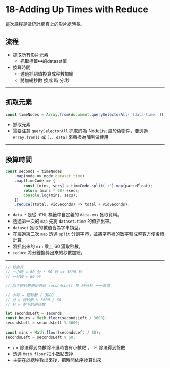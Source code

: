 # 18-Adding Up Times with Reduce

這次課程是做統計網頁上的影片總時長。

## 流程
- 抓取所有影片元素
    - 抓取標籤中的dataset值
- 換算時間
    - 透過抓到值換算成秒數加總
    - 將加總秒數 換成 時:分:秒

---
## 抓取元素
```javascript
const timeNodes = Array.from(document.querySelectorAll('[data-time]'));
```
- 抓取元素
- 需要注意 `querySelectorAll` 抓取的為 NodeList 屬於偽物件，要透過 `Array.from()` 或 `[...data]` 來轉換為陣列做使用

---

## 換算時間

```javascript
const seconds = timeNodes
    .map(node => node.dataset.time)
    .map(timeCode => {
        const [mins, secs] = timeCode.split(':').map(parseFloat);
        return (mins * 60) +secs;
        console.log(mins, secs);
    })
    .reduce((total, vidSeconds) => total + vidSeconds);
```
- `data.*` 是從 `HTML` 標籤中自定義的 `data-xxx` 獲取資料。
- 透過第一次的 `map` 先將 `dataset.time` 的值抓出來。
- `dataset` 獲取的數值皆為字串類型。
- 在經過第二次 `map` 透過 `split` 分割字串，並將字串裡的數字轉成整數方便後續計算。
- 將抓出來的 `min` 乘上 60 獲取秒數。
- `reduce` 將分鐘換算出來的秒數加總。

---

```javascript
// 秒換算
// 一小時 = 60 分 * 60 秒 => 3600 秒
// 一分鐘 = 60 秒

// 以下總秒數開始透過 secondsLeft 換 時分秒 一一遞進

// 小時 = 總秒數 / 3600
// 分 = 總秒數 % 3600 / 60
// 秒 = 剩下的總秒數

let secondsLeft = seconds;
const hours = Math.floor(secondsLeft / 3600);
secondsLeft = secondsLeft % 3600;
                    
const mins = Math.floor(secondsLeft / 60);
secondsLeft = secondsLeft % 60;
```
- / = 除法得到商數除不進時會有小數點 ， % 除法得到餘數
- 透過 `Math.floor` 把小數點去掉
- 主要在於總秒數出來後，把時間依序換算出來
